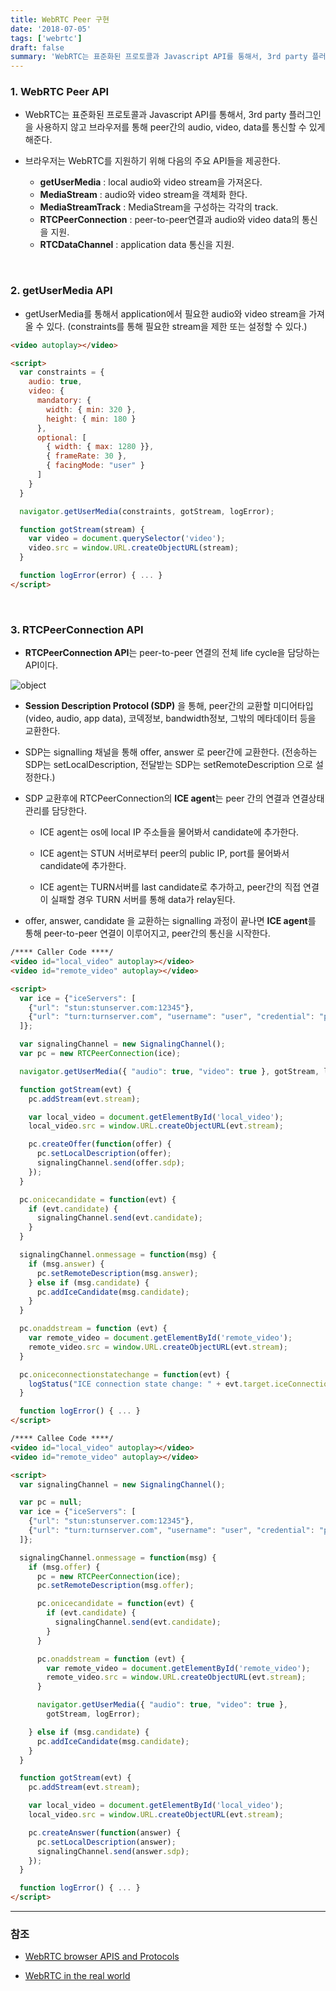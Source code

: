 ```yaml
---
title: WebRTC Peer 구현
date: '2018-07-05'
tags: ['webrtc']
draft: false
summary: 'WebRTC는 표준화된 프로토콜과 Javascript API를 통해서, 3rd party 플러그인을 사용하지 않고 브라우저를 통해 peer간의 audio, video, data를 통신할 수 있게 해준다.'
---
```


### 1. WebRTC Peer API

- WebRTC는 표준화된 프로토콜과 Javascript API를 통해서, 3rd party 플러그인을 사용하지 않고 브라우저를 통해 peer간의 audio, video, data를 통신할 수 있게 해준다.

- 브라우저는 WebRTC를 지원하기 위해 다음의 주요 API들을 제공한다.

  - **getUserMedia** : local audio와 video stream을 가져온다.
  - **MediaStream** : audio와 video stream을 객체화 한다.
  - **MediaStreamTrack** : MediaStream을 구성하는 각각의 track.
  - **RTCPeerConnection** : peer-to-peer연결과 audio와 video data의 통신을 지원.
  - **RTCDataChannel** : application data 통신을 지원.

<br />

### 2. getUserMedia API

- getUserMedia를 통해서 application에서 필요한 audio와 video stream을 가져올 수 있다. (constraints를 통해 필요한 stream을 제한 또는 설정할 수 있다.)

```html
<video autoplay></video>

<script>
  var constraints = {
    audio: true,
    video: {
      mandatory: {
        width: { min: 320 },
        height: { min: 180 }
      },
      optional: [
        { width: { max: 1280 }},
        { frameRate: 30 },
        { facingMode: "user" }
      ]
    }
  }

  navigator.getUserMedia(constraints, gotStream, logError);

  function gotStream(stream) {
    var video = document.querySelector('video');
    video.src = window.URL.createObjectURL(stream);
  }

  function logError(error) { ... }
</script>
```

<br />

### 3. RTCPeerConnection API

- **RTCPeerConnection API**는 peer-to-peer 연결의 전체 life cycle을 담당하는 API이다.

![object](/static/images/RTCPeerConnection.png 'object')

- **Session Description Protocol (SDP)** 을 통해, peer간의 교환할 미디어타입(video, audio, app data), 코덱정보, bandwidth정보, 그밖의 메타데이터 등을 교환한다.

- SDP는 signalling 채널을 통해 offer, answer 로 peer간에 교환한다. (전송하는 SDP는 setLocalDescription, 전달받는 SDP는 setRemoteDescription 으로 설정한다.)

- SDP 교환후에 RTCPeerConnection의 **ICE agent**는 peer 간의 연결과 연결상태 관리를 담당한다.

  - ICE agent는 os에 local IP 주소들을 물어봐서 candidate에 추가한다.

  - ICE agent는 STUN 서버로부터 peer의 public IP, port를 물어봐서 candidate에 추가한다.

  - ICE agent는 TURN서버를 last candidate로 추가하고, peer간의 직접 연결이 실패할 경우 TURN 서버를 통해 data가 relay된다.

- offer, answer, candidate 을 교환하는 signalling 과정이 끝나면 **ICE agent**를 통해 peer-to-peer 연결이 이루어지고, peer간의 통신을 시작한다.

```html
/**** Caller Code ****/
<video id="local_video" autoplay></video>
<video id="remote_video" autoplay></video>

<script>
  var ice = {"iceServers": [
    {"url": "stun:stunserver.com:12345"},
    {"url": "turn:turnserver.com", "username": "user", "credential": "pass"}
  ]};

  var signalingChannel = new SignalingChannel();
  var pc = new RTCPeerConnection(ice);

  navigator.getUserMedia({ "audio": true, "video": true }, gotStream, logError);

  function gotStream(evt) {
    pc.addStream(evt.stream);

    var local_video = document.getElementById('local_video');
    local_video.src = window.URL.createObjectURL(evt.stream);

    pc.createOffer(function(offer) {
      pc.setLocalDescription(offer);
      signalingChannel.send(offer.sdp);
    });
  }

  pc.onicecandidate = function(evt) {
    if (evt.candidate) {
      signalingChannel.send(evt.candidate);
    }
  }

  signalingChannel.onmessage = function(msg) {
    if (msg.answer) {
      pc.setRemoteDescription(msg.answer);
    } else if (msg.candidate) {
      pc.addIceCandidate(msg.candidate);
    }
  }

  pc.onaddstream = function (evt) {
    var remote_video = document.getElementById('remote_video');
    remote_video.src = window.URL.createObjectURL(evt.stream);
  }

  pc.oniceconnectionstatechange = function(evt) {
    logStatus("ICE connection state change: " + evt.target.iceConnectionState);
  }

  function logError() { ... }
</script>

/**** Callee Code ****/
<video id="local_video" autoplay></video>
<video id="remote_video" autoplay></video>

<script>
  var signalingChannel = new SignalingChannel();

  var pc = null;
  var ice = {"iceServers": [
    {"url": "stun:stunserver.com:12345"},
    {"url": "turn:turnserver.com", "username": "user", "credential": "pass"}
  ]};

  signalingChannel.onmessage = function(msg) {
    if (msg.offer) {
      pc = new RTCPeerConnection(ice);
      pc.setRemoteDescription(msg.offer);

      pc.onicecandidate = function(evt) {
        if (evt.candidate) {
          signalingChannel.send(evt.candidate);
        }
      }

      pc.onaddstream = function (evt) {
        var remote_video = document.getElementById('remote_video');
        remote_video.src = window.URL.createObjectURL(evt.stream);
      }

      navigator.getUserMedia({ "audio": true, "video": true },
        gotStream, logError);

    } else if (msg.candidate) {
      pc.addIceCandidate(msg.candidate);
    }
  }

  function gotStream(evt) {
    pc.addStream(evt.stream);

    var local_video = document.getElementById('local_video');
    local_video.src = window.URL.createObjectURL(evt.stream);

    pc.createAnswer(function(answer) {
      pc.setLocalDescription(answer);
      signalingChannel.send(answer.sdp);
    });
  }

  function logError() { ... }
</script>
```

---

### 참조

- [WebRTC browser APIS and Protocols](https://hpbn.co/webrtc)

- [WebRTC in the real world](https://www.html5rocks.com/ko/tutorials/webrtc/infrastructure)
